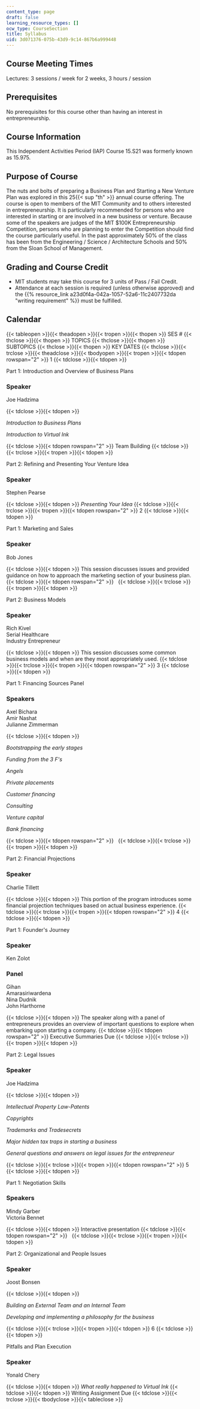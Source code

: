 ```yaml
---
content_type: page
draft: false
learning_resource_types: []
ocw_type: CourseSection
title: Syllabus
uid: 3d071376-075b-43d9-9c14-867b6a999448
---
```

## Course Meeting Times

Lectures: 3 sessions / week for 2 weeks, 3 hours / session

## Prerequisites

No prerequisites for this course other than having an interest in entrepreneurship.

## Course Information

This Independent Activities Period (IAP) Course 15.S21 was formerly known as 15.975.

## Purpose of Course

The nuts and bolts of preparing a Business Plan and Starting a New Venture Plan was explored in this 25{{< sup "th" >}} annual course offering. The course is open to members of the MIT Community and to others interested in entrepreneurship. It is particularly recommended for persons who are interested in starting or are involved in a new business or venture. Because some of the speakers are judges of the MIT $100K Entrepreneurship Competition, persons who are planning to enter the Competition should find the course particularly useful. In the past approximately 50% of the class has been from the Engineering / Science / Architecture Schools and 50% from the Sloan School of Management.

## Grading and Course Credit

- MIT students may take this course for 3 units of Pass / Fail Credit.
- Attendance at each session is required (unless otherwise approved) and the {{% resource_link a23d0f4a-042a-1057-52a6-11c2407732da "writing requirement" %}} must be fulfilled.

## Calendar

{{< tableopen >}}{{< theadopen >}}{{< tropen >}}{{< thopen >}}
SES #
{{< thclose >}}{{< thopen >}}
TOPICS
{{< thclose >}}{{< thopen >}}
SUBTOPICS
{{< thclose >}}{{< thopen >}}
KEY DATES
{{< thclose >}}{{< trclose >}}{{< theadclose >}}{{< tbodyopen >}}{{< tropen >}}{{< tdopen rowspan="2" >}}
1
{{< tdclose >}}{{< tdopen >}}

Part 1: Introduction and Overview of Business Plans

### Speaker

Joe Hadzima

{{< tdclose >}}{{< tdopen >}}

_Introduction to Business Plans_

_Introduction to Virtual Ink_

{{< tdclose >}}{{< tdopen rowspan="2" >}}
Team Building
{{< tdclose >}}{{< trclose >}}{{< tropen >}}{{< tdopen >}}

Part 2: Refining and Presenting Your Venture Idea

### Speaker

Stephen Pearse

{{< tdclose >}}{{< tdopen >}}
_Presenting Your Idea_
{{< tdclose >}}{{< trclose >}}{{< tropen >}}{{< tdopen rowspan="2" >}}
2
{{< tdclose >}}{{< tdopen >}}

Part 1: Marketing and Sales

### Speaker

Bob Jones

{{< tdclose >}}{{< tdopen >}}
This session discusses issues and provided guidance on how to approach the marketing section of your business plan.
{{< tdclose >}}{{< tdopen rowspan="2" >}}
 
{{< tdclose >}}{{< trclose >}}{{< tropen >}}{{< tdopen >}}

Part 2: Business Models

### Speaker

Rich Kivel   
Serial Healthcare   
Industry Entrepreneur

{{< tdclose >}}{{< tdopen >}}
This session discusses some common business models and when are they most appropriately used.
{{< tdclose >}}{{< trclose >}}{{< tropen >}}{{< tdopen rowspan="2" >}}
3
{{< tdclose >}}{{< tdopen >}}

Part 1: Financing Sources Panel

### Speakers

Axel Bichara   
Amir Nashat   
Julianne Zimmerman

{{< tdclose >}}{{< tdopen >}}

_Bootstrapping the early stages_

_Funding from the 3 F's_

_Angels_

_Private placements_

_Customer financing_

_Consulting_

_Venture capital_

_Bank financing_

{{< tdclose >}}{{< tdopen rowspan="2" >}}
 
{{< tdclose >}}{{< trclose >}}{{< tropen >}}{{< tdopen >}}

Part 2: Financial Projections

### Speaker

Charlie Tillett

{{< tdclose >}}{{< tdopen >}}
This portion of the program introduces some financial projection techniques based on actual business experience.
{{< tdclose >}}{{< trclose >}}{{< tropen >}}{{< tdopen rowspan="2" >}}
4
{{< tdclose >}}{{< tdopen >}}

Part 1: Founder's Journey

### Speaker

Ken Zolot

### Panel

Gihan   
Amarasiriwardena   
Nina Dudnik   
John Harthorne

{{< tdclose >}}{{< tdopen >}}
The speaker along with a panel of entrepreneurs provides an overview of important questions to explore when embarking upon starting a company.
{{< tdclose >}}{{< tdopen rowspan="2" >}}
Executive Summaries Due
{{< tdclose >}}{{< trclose >}}{{< tropen >}}{{< tdopen >}}

Part 2: Legal Issues

### Speaker

Joe Hadzima

{{< tdclose >}}{{< tdopen >}}

_Intellectual Property Law-Patents_

_Copyrights_

_Trademarks and Tradesecrets_

_Major hidden tax traps in starting a business_

_General questions and answers on legal issues for the entrepreneur_

{{< tdclose >}}{{< trclose >}}{{< tropen >}}{{< tdopen rowspan="2" >}}
5
{{< tdclose >}}{{< tdopen >}}

Part 1: Negotiation Skills

### Speakers

Mindy Garber   
Victoria Bennet

{{< tdclose >}}{{< tdopen >}}
Interactive presentation
{{< tdclose >}}{{< tdopen rowspan="2" >}}
 
{{< tdclose >}}{{< trclose >}}{{< tropen >}}{{< tdopen >}}

Part 2: Organizational and People Issues

### Speaker

Joost Bonsen

{{< tdclose >}}{{< tdopen >}}

_Building an External Team and an Internal Team_

_Developing and implementing a philosophy for the business_

{{< tdclose >}}{{< trclose >}}{{< tropen >}}{{< tdopen >}}
6
{{< tdclose >}}{{< tdopen >}}

Pitfalls and Plan Execution

### Speaker

Yonald Chery

{{< tdclose >}}{{< tdopen >}}
_What really happened to Virtual Ink_
{{< tdclose >}}{{< tdopen >}}
Writing Assignment Due
{{< tdclose >}}{{< trclose >}}{{< tbodyclose >}}{{< tableclose >}}